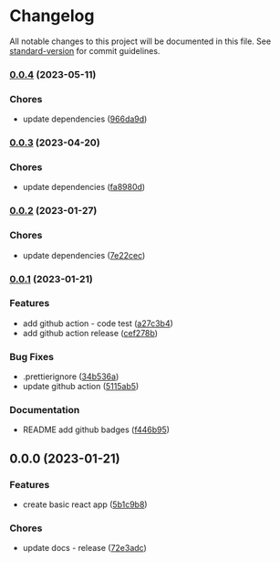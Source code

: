 # Changelog

All notable changes to this project will be documented in this file. See [standard-version](https://github.com/conventional-changelog/standard-version) for commit guidelines.

### [0.0.4](https://github.com/dominickolbe/hey-ninja/compare/v0.0.3...v0.0.4) (2023-05-11)


### Chores

* update dependencies ([966da9d](https://github.com/dominickolbe/hey-ninja/commit/966da9d25d97915403e717b14b0768db2fb78f30))

### [0.0.3](https://github.com/dominickolbe/hey-ninja/compare/v0.0.2...v0.0.3) (2023-04-20)


### Chores

* update dependencies ([fa8980d](https://github.com/dominickolbe/hey-ninja/commit/fa8980d00f7b5d23633370c6ea0c0d6b047cec1b))

### [0.0.2](https://github.com/dominickolbe/hey-ninja/compare/v0.0.1...v0.0.2) (2023-01-27)


### Chores

* update dependencies ([7e22cec](https://github.com/dominickolbe/hey-ninja/commit/7e22cecf9f10e6f9726d77772fca19901e4dbe9c))

### [0.0.1](https://github.com/dominickolbe/hey-ninja/compare/v0.0.0...v0.0.1) (2023-01-21)


### Features

* add github action - code test ([a27c3b4](https://github.com/dominickolbe/hey-ninja/commit/a27c3b47b0582f699aaa7aa421690dd35c33353c))
* add github action release ([cef278b](https://github.com/dominickolbe/hey-ninja/commit/cef278b02aa2c0d3ee7fb01516e8bdc8398c2c00))


### Bug Fixes

* .prettierignore ([34b536a](https://github.com/dominickolbe/hey-ninja/commit/34b536af036053f952fc832db38ef685a70e3109))
* update github action ([5115ab5](https://github.com/dominickolbe/hey-ninja/commit/5115ab5fc1ce0de1e44f8adc8e7b5721128e0b6e))


### Documentation

* README add github badges ([f446b95](https://github.com/dominickolbe/hey-ninja/commit/f446b9526f15ca361bf7a2e8e579023ea7ace904))

## 0.0.0 (2023-01-21)


### Features

* create basic react app ([5b1c9b8](https://github.com/dominickolbe/hey-ninja/commit/5b1c9b8b01744943f8c7becb6287bfc69f6c68ed))


### Chores

* update docs - release ([72e3adc](https://github.com/dominickolbe/hey-ninja/commit/72e3adcb54c270cdf2c7993725f70e07c875e15c))
